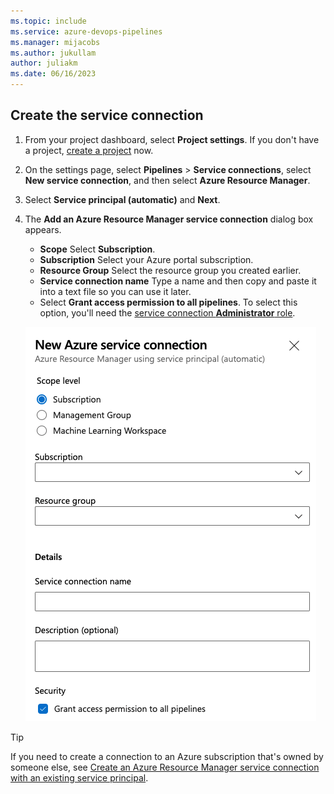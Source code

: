 ```yaml
---
ms.topic: include
ms.service: azure-devops-pipelines
ms.manager: mijacobs
ms.author: jukullam
author: juliakm
ms.date: 06/16/2023
---
```


## Create the service connection

1. From your project dashboard, select **Project settings**. If you don't have a project, [create a project](../../../organizations/projects/create-project.md) now.

2. On the settings page, select **Pipelines** > **Service connections**, select **New service connection**, and then select **Azure Resource Manager**.

3. Select **Service principal (automatic)** and **Next**.

4. The **Add an Azure Resource Manager service connection** dialog box appears. 
   * **Scope** Select **Subscription**.
   * **Subscription** Select your Azure portal subscription.
   * **Resource Group** Select the resource group you created earlier.
   * **Service connection name** Type a name and then copy and paste it into a text file so you can use it later. 
   * Select **Grant access permission to all pipelines**. To select this option, you'll need the [service connection **Administrator** role](../../library/add-resource-protection.md#3---add-protection-to-a-service-connection). 

   ![New service connection dialog box](../media/add-service-connection-dialog-box.png)

> [!Tip]
> If you need to create a connection to an Azure subscription that's owned by someone else, see [Create an Azure Resource Manager service connection with an existing service principal](../../library/connect-to-azure.md#create-an-azure-resource-manager-service-connection-with-an-existing-service-principal).
